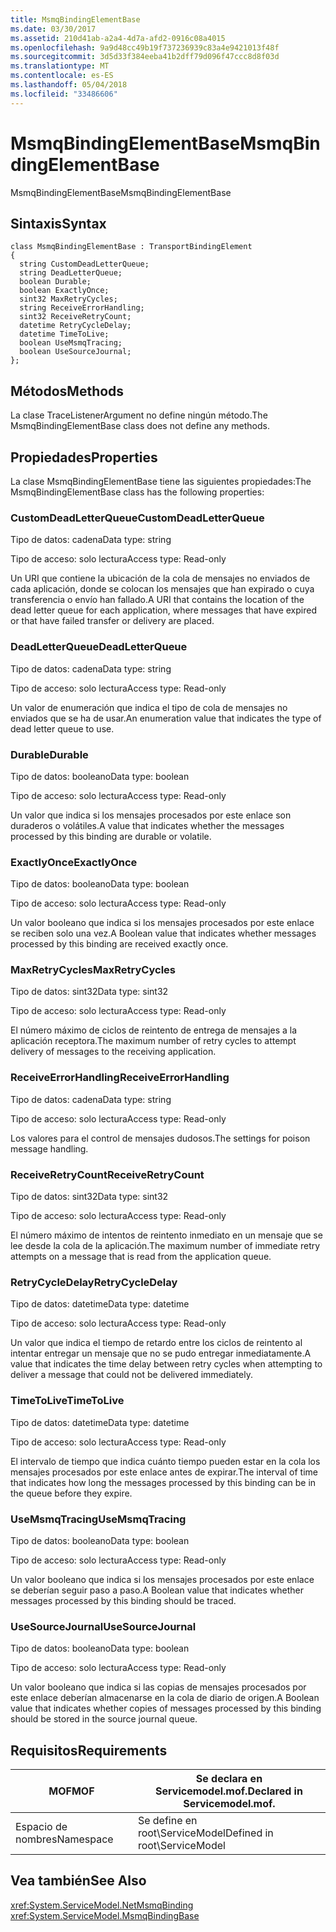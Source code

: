 ```yaml
---
title: MsmqBindingElementBase
ms.date: 03/30/2017
ms.assetid: 210d41ab-a2a4-4d7a-afd2-0916c08a4015
ms.openlocfilehash: 9a9d48cc49b19f737236939c83a4e9421013f48f
ms.sourcegitcommit: 3d5d33f384eeba41b2dff79d096f47ccc8d8f03d
ms.translationtype: MT
ms.contentlocale: es-ES
ms.lasthandoff: 05/04/2018
ms.locfileid: "33486606"
---
```

# <a name="msmqbindingelementbase"></a><span data-ttu-id="ff6c0-102">MsmqBindingElementBase</span><span class="sxs-lookup"><span data-stu-id="ff6c0-102">MsmqBindingElementBase</span></span>
<span data-ttu-id="ff6c0-103">MsmqBindingElementBase</span><span class="sxs-lookup"><span data-stu-id="ff6c0-103">MsmqBindingElementBase</span></span>  
  
## <a name="syntax"></a><span data-ttu-id="ff6c0-104">Sintaxis</span><span class="sxs-lookup"><span data-stu-id="ff6c0-104">Syntax</span></span>  
  
```  
class MsmqBindingElementBase : TransportBindingElement  
{  
  string CustomDeadLetterQueue;  
  string DeadLetterQueue;  
  boolean Durable;  
  boolean ExactlyOnce;  
  sint32 MaxRetryCycles;  
  string ReceiveErrorHandling;  
  sint32 ReceiveRetryCount;  
  datetime RetryCycleDelay;  
  datetime TimeToLive;  
  boolean UseMsmqTracing;  
  boolean UseSourceJournal;  
};  
```  
  
## <a name="methods"></a><span data-ttu-id="ff6c0-105">Métodos</span><span class="sxs-lookup"><span data-stu-id="ff6c0-105">Methods</span></span>  
 <span data-ttu-id="ff6c0-106">La clase TraceListenerArgument no define ningún método.</span><span class="sxs-lookup"><span data-stu-id="ff6c0-106">The MsmqBindingElementBase class does not define any methods.</span></span>  
  
## <a name="properties"></a><span data-ttu-id="ff6c0-107">Propiedades</span><span class="sxs-lookup"><span data-stu-id="ff6c0-107">Properties</span></span>  
 <span data-ttu-id="ff6c0-108">La clase MsmqBindingElementBase tiene las siguientes propiedades:</span><span class="sxs-lookup"><span data-stu-id="ff6c0-108">The MsmqBindingElementBase class has the following properties:</span></span>  
  
### <a name="customdeadletterqueue"></a><span data-ttu-id="ff6c0-109">CustomDeadLetterQueue</span><span class="sxs-lookup"><span data-stu-id="ff6c0-109">CustomDeadLetterQueue</span></span>  
 <span data-ttu-id="ff6c0-110">Tipo de datos: cadena</span><span class="sxs-lookup"><span data-stu-id="ff6c0-110">Data type: string</span></span>  
  
 <span data-ttu-id="ff6c0-111">Tipo de acceso: solo lectura</span><span class="sxs-lookup"><span data-stu-id="ff6c0-111">Access type: Read-only</span></span>  
  
 <span data-ttu-id="ff6c0-112">Un URI que contiene la ubicación de la cola de mensajes no enviados de cada aplicación, donde se colocan los mensajes que han expirado o cuya transferencia o envío han fallado.</span><span class="sxs-lookup"><span data-stu-id="ff6c0-112">A URI that contains the location of the dead letter queue for each application, where messages that have expired or that have failed transfer or delivery are placed.</span></span>  
  
### <a name="deadletterqueue"></a><span data-ttu-id="ff6c0-113">DeadLetterQueue</span><span class="sxs-lookup"><span data-stu-id="ff6c0-113">DeadLetterQueue</span></span>  
 <span data-ttu-id="ff6c0-114">Tipo de datos: cadena</span><span class="sxs-lookup"><span data-stu-id="ff6c0-114">Data type: string</span></span>  
  
 <span data-ttu-id="ff6c0-115">Tipo de acceso: solo lectura</span><span class="sxs-lookup"><span data-stu-id="ff6c0-115">Access type: Read-only</span></span>  
  
 <span data-ttu-id="ff6c0-116">Un valor de enumeración que indica el tipo de cola de mensajes no enviados que se ha de usar.</span><span class="sxs-lookup"><span data-stu-id="ff6c0-116">An enumeration value that indicates the type of dead letter queue to use.</span></span>  
  
### <a name="durable"></a><span data-ttu-id="ff6c0-117">Durable</span><span class="sxs-lookup"><span data-stu-id="ff6c0-117">Durable</span></span>  
 <span data-ttu-id="ff6c0-118">Tipo de datos: booleano</span><span class="sxs-lookup"><span data-stu-id="ff6c0-118">Data type: boolean</span></span>  
  
 <span data-ttu-id="ff6c0-119">Tipo de acceso: solo lectura</span><span class="sxs-lookup"><span data-stu-id="ff6c0-119">Access type: Read-only</span></span>  
  
 <span data-ttu-id="ff6c0-120">Un valor que indica si los mensajes procesados por este enlace son duraderos o volátiles.</span><span class="sxs-lookup"><span data-stu-id="ff6c0-120">A value that indicates whether the messages processed by this binding are durable or volatile.</span></span>  
  
### <a name="exactlyonce"></a><span data-ttu-id="ff6c0-121">ExactlyOnce</span><span class="sxs-lookup"><span data-stu-id="ff6c0-121">ExactlyOnce</span></span>  
 <span data-ttu-id="ff6c0-122">Tipo de datos: booleano</span><span class="sxs-lookup"><span data-stu-id="ff6c0-122">Data type: boolean</span></span>  
  
 <span data-ttu-id="ff6c0-123">Tipo de acceso: solo lectura</span><span class="sxs-lookup"><span data-stu-id="ff6c0-123">Access type: Read-only</span></span>  
  
 <span data-ttu-id="ff6c0-124">Un valor booleano que indica si los mensajes procesados por este enlace se reciben solo una vez.</span><span class="sxs-lookup"><span data-stu-id="ff6c0-124">A Boolean value that indicates whether messages processed by this binding are received exactly once.</span></span>  
  
### <a name="maxretrycycles"></a><span data-ttu-id="ff6c0-125">MaxRetryCycles</span><span class="sxs-lookup"><span data-stu-id="ff6c0-125">MaxRetryCycles</span></span>  
 <span data-ttu-id="ff6c0-126">Tipo de datos: sint32</span><span class="sxs-lookup"><span data-stu-id="ff6c0-126">Data type: sint32</span></span>  
  
 <span data-ttu-id="ff6c0-127">Tipo de acceso: solo lectura</span><span class="sxs-lookup"><span data-stu-id="ff6c0-127">Access type: Read-only</span></span>  
  
 <span data-ttu-id="ff6c0-128">El número máximo de ciclos de reintento de entrega de mensajes a la aplicación receptora.</span><span class="sxs-lookup"><span data-stu-id="ff6c0-128">The maximum number of retry cycles to attempt delivery of messages to the receiving application.</span></span>  
  
### <a name="receiveerrorhandling"></a><span data-ttu-id="ff6c0-129">ReceiveErrorHandling</span><span class="sxs-lookup"><span data-stu-id="ff6c0-129">ReceiveErrorHandling</span></span>  
 <span data-ttu-id="ff6c0-130">Tipo de datos: cadena</span><span class="sxs-lookup"><span data-stu-id="ff6c0-130">Data type: string</span></span>  
  
 <span data-ttu-id="ff6c0-131">Tipo de acceso: solo lectura</span><span class="sxs-lookup"><span data-stu-id="ff6c0-131">Access type: Read-only</span></span>  
  
 <span data-ttu-id="ff6c0-132">Los valores para el control de mensajes dudosos.</span><span class="sxs-lookup"><span data-stu-id="ff6c0-132">The settings for poison message handling.</span></span>  
  
### <a name="receiveretrycount"></a><span data-ttu-id="ff6c0-133">ReceiveRetryCount</span><span class="sxs-lookup"><span data-stu-id="ff6c0-133">ReceiveRetryCount</span></span>  
 <span data-ttu-id="ff6c0-134">Tipo de datos: sint32</span><span class="sxs-lookup"><span data-stu-id="ff6c0-134">Data type: sint32</span></span>  
  
 <span data-ttu-id="ff6c0-135">Tipo de acceso: solo lectura</span><span class="sxs-lookup"><span data-stu-id="ff6c0-135">Access type: Read-only</span></span>  
  
 <span data-ttu-id="ff6c0-136">El número máximo de intentos de reintento inmediato en un mensaje que se lee desde la cola de la aplicación.</span><span class="sxs-lookup"><span data-stu-id="ff6c0-136">The maximum number of immediate retry attempts on a message that is read from the application queue.</span></span>  
  
### <a name="retrycycledelay"></a><span data-ttu-id="ff6c0-137">RetryCycleDelay</span><span class="sxs-lookup"><span data-stu-id="ff6c0-137">RetryCycleDelay</span></span>  
 <span data-ttu-id="ff6c0-138">Tipo de datos: datetime</span><span class="sxs-lookup"><span data-stu-id="ff6c0-138">Data type: datetime</span></span>  
  
 <span data-ttu-id="ff6c0-139">Tipo de acceso: solo lectura</span><span class="sxs-lookup"><span data-stu-id="ff6c0-139">Access type: Read-only</span></span>  
  
 <span data-ttu-id="ff6c0-140">Un valor que indica el tiempo de retardo entre los ciclos de reintento al intentar entregar un mensaje que no se pudo entregar inmediatamente.</span><span class="sxs-lookup"><span data-stu-id="ff6c0-140">A value that indicates the time delay between retry cycles when attempting to deliver a message that could not be delivered immediately.</span></span>  
  
### <a name="timetolive"></a><span data-ttu-id="ff6c0-141">TimeToLive</span><span class="sxs-lookup"><span data-stu-id="ff6c0-141">TimeToLive</span></span>  
 <span data-ttu-id="ff6c0-142">Tipo de datos: datetime</span><span class="sxs-lookup"><span data-stu-id="ff6c0-142">Data type: datetime</span></span>  
  
 <span data-ttu-id="ff6c0-143">Tipo de acceso: solo lectura</span><span class="sxs-lookup"><span data-stu-id="ff6c0-143">Access type: Read-only</span></span>  
  
 <span data-ttu-id="ff6c0-144">El intervalo de tiempo que indica cuánto tiempo pueden estar en la cola los mensajes procesados por este enlace antes de expirar.</span><span class="sxs-lookup"><span data-stu-id="ff6c0-144">The interval of time that indicates how long the messages processed by this binding can be in the queue before they expire.</span></span>  
  
### <a name="usemsmqtracing"></a><span data-ttu-id="ff6c0-145">UseMsmqTracing</span><span class="sxs-lookup"><span data-stu-id="ff6c0-145">UseMsmqTracing</span></span>  
 <span data-ttu-id="ff6c0-146">Tipo de datos: booleano</span><span class="sxs-lookup"><span data-stu-id="ff6c0-146">Data type: boolean</span></span>  
  
 <span data-ttu-id="ff6c0-147">Tipo de acceso: solo lectura</span><span class="sxs-lookup"><span data-stu-id="ff6c0-147">Access type: Read-only</span></span>  
  
 <span data-ttu-id="ff6c0-148">Un valor booleano que indica si los mensajes procesados por este enlace se deberían seguir paso a paso.</span><span class="sxs-lookup"><span data-stu-id="ff6c0-148">A Boolean value that indicates whether messages processed by this binding should be traced.</span></span>  
  
### <a name="usesourcejournal"></a><span data-ttu-id="ff6c0-149">UseSourceJournal</span><span class="sxs-lookup"><span data-stu-id="ff6c0-149">UseSourceJournal</span></span>  
 <span data-ttu-id="ff6c0-150">Tipo de datos: booleano</span><span class="sxs-lookup"><span data-stu-id="ff6c0-150">Data type: boolean</span></span>  
  
 <span data-ttu-id="ff6c0-151">Tipo de acceso: solo lectura</span><span class="sxs-lookup"><span data-stu-id="ff6c0-151">Access type: Read-only</span></span>  
  
 <span data-ttu-id="ff6c0-152">Un valor booleano que indica si las copias de mensajes procesados por este enlace deberían almacenarse en la cola de diario de origen.</span><span class="sxs-lookup"><span data-stu-id="ff6c0-152">A Boolean value that indicates whether copies of messages processed by this binding should be stored in the source journal queue.</span></span>  
  
## <a name="requirements"></a><span data-ttu-id="ff6c0-153">Requisitos</span><span class="sxs-lookup"><span data-stu-id="ff6c0-153">Requirements</span></span>  
  
|<span data-ttu-id="ff6c0-154">MOF</span><span class="sxs-lookup"><span data-stu-id="ff6c0-154">MOF</span></span>|<span data-ttu-id="ff6c0-155">Se declara en Servicemodel.mof.</span><span class="sxs-lookup"><span data-stu-id="ff6c0-155">Declared in Servicemodel.mof.</span></span>|  
|---------|-----------------------------------|  
|<span data-ttu-id="ff6c0-156">Espacio de nombres</span><span class="sxs-lookup"><span data-stu-id="ff6c0-156">Namespace</span></span>|<span data-ttu-id="ff6c0-157">Se define en root\ServiceModel</span><span class="sxs-lookup"><span data-stu-id="ff6c0-157">Defined in root\ServiceModel</span></span>|  
  
## <a name="see-also"></a><span data-ttu-id="ff6c0-158">Vea también</span><span class="sxs-lookup"><span data-stu-id="ff6c0-158">See Also</span></span>  
 <xref:System.ServiceModel.NetMsmqBinding>  
 <xref:System.ServiceModel.MsmqBindingBase>
